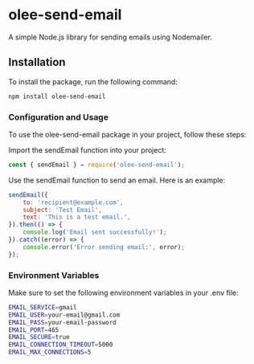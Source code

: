 # olee-send-email

A simple Node.js library for sending emails using Nodemailer.

## Installation

To install the package, run the following command:

```bash
npm install olee-send-email
```
### Configuration and Usage
To use the olee-send-email package in your project, follow these steps:

Import the sendEmail function into your project:

```js
const { sendEmail } = require('olee-send-email');
```
Use the sendEmail function to send an email. Here is an example:


```js
sendEmail({
    to: 'recipient@example.com',
    subject: 'Test Email',
    text: 'This is a test email.',
}).then(() => {
    console.log('Email sent successfully!');
}).catch((error) => {
    console.error('Error sending email:', error);
});

```
### Environment Variables
Make sure to set the following environment variables in your .env file:

```bash
EMAIL_SERVICE=gmail
EMAIL_USER=your-email@gmail.com
EMAIL_PASS=your-email-password
EMAIL_PORT=465
EMAIL_SECURE=true
EMAIL_CONNECTION_TIMEOUT=5000
EMAIL_MAX_CONNECTIONS=5
```

